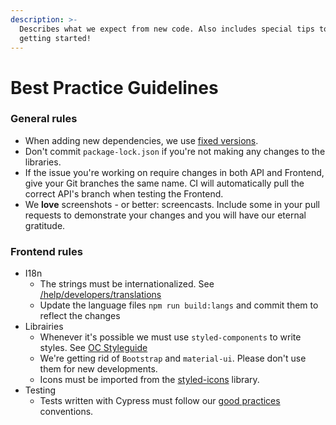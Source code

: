 ```yaml
---
description: >-
  Describes what we expect from new code. Also includes special tips to help you
  getting started!
---
```


# Best Practice Guidelines

### General rules

* When adding new dependencies, we use [fixed versions](https://docs.npmjs.com/about-semantic-versioning).
* Don't commit `package-lock.json` if you're not making any changes to the libraries.
* If the issue you're working on require changes in both API and Frontend, give your Git branches the same name. CI will automatically pull the correct API's branch when testing the Frontend.
* We **love** screenshots - or better: screencasts. Include some in your pull requests to demonstrate your changes and you will have our eternal gratitude.

### Frontend rules

* I18n
  * The strings must be internationalized. See [/help/developers/translations](https://docs.opencollective.com/help/developers/translations)
  * Update the language files `npm run build:langs` and commit them to reflect the changes
* Librairies
  * Whenever it's possible we must use `styled-components` to write styles. See [OC Styleguide](https://opencollective-styleguide.now.sh/)
  * We're getting rid of `Bootstrap` and `material-ui`. Please don't use them for new developments.
  * Icons must be imported from the [styled-icons](http://styled-icons.js.org/) library.
* Testing
  * Tests written with Cypress must follow our [good practices](https://docs.opencollective.com/help/developers/testing-with-cypress) conventions.



